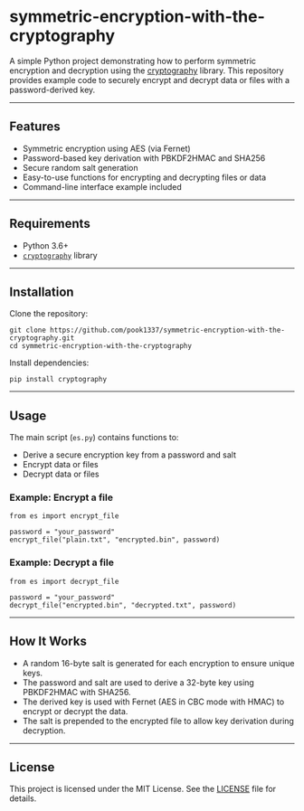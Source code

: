 
# symmetric-encryption-with-the-cryptography

A simple Python project demonstrating how to perform symmetric encryption and decryption using the [cryptography](https://cryptography.io/en/latest/) library. This repository provides example code to securely encrypt and decrypt data or files with a password-derived key.

---

## Features

- Symmetric encryption using AES (via Fernet)  
- Password-based key derivation with PBKDF2HMAC and SHA256  
- Secure random salt generation  
- Easy-to-use functions for encrypting and decrypting files or data  
- Command-line interface example included  

---

## Requirements

- Python 3.6+  
- [`cryptography`](https://pypi.org/project/cryptography/) library  

---

## Installation

Clone the repository:

```
git clone https://github.com/pook1337/symmetric-encryption-with-the-cryptography.git
cd symmetric-encryption-with-the-cryptography
```

Install dependencies:

```
pip install cryptography
```

---

## Usage

The main script (`es.py`) contains functions to:

- Derive a secure encryption key from a password and salt  
- Encrypt data or files  
- Decrypt data or files  

### Example: Encrypt a file

```
from es import encrypt_file

password = "your_password"
encrypt_file("plain.txt", "encrypted.bin", password)
```

### Example: Decrypt a file

```
from es import decrypt_file

password = "your_password"
decrypt_file("encrypted.bin", "decrypted.txt", password)
```

---

## How It Works

- A random 16-byte salt is generated for each encryption to ensure unique keys.  
- The password and salt are used to derive a 32-byte key using PBKDF2HMAC with SHA256.  
- The derived key is used with Fernet (AES in CBC mode with HMAC) to encrypt or decrypt the data.  
- The salt is prepended to the encrypted file to allow key derivation during decryption.

---

## License

This project is licensed under the MIT License. See the [LICENSE](LICENSE) file for details.

